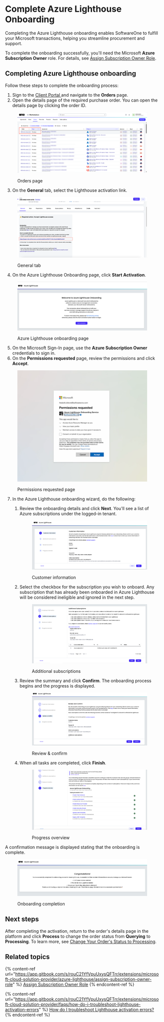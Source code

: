 # Complete Azure Lighthouse Onboarding

Completing the Azure Lighthouse onboarding enables SoftwareOne to fulfill your Microsoft transactions, helping you streamline procurement and support.&#x20;

To complete the onboarding successfully, you'll need the Microsoft **Azure Subscription Owner** role. For details, see [Assign Subscription Owner Role](assign-subscription-owner-role.md).

## Completing Azure Lighthouse onboarding

Follow these steps to complete the onboarding process:

1. Sign to the [Client Portal ](https://portal.platform.softwareone.com)and navigate to the **Orders** page.&#x20;
2. Open the details page of the required purchase order. You can open the details page by clicking the order ID. &#x20;

<figure><img src="../../../.gitbook/assets/image-20241106-111256 (1).png" alt=""><figcaption><p>Orders page</p></figcaption></figure>

3. On the **General** tab, select the Lighthouse activation link.&#x20;

<figure><img src="../../../.gitbook/assets/image-20241209-110946.png" alt=""><figcaption><p>General tab</p></figcaption></figure>

4. On the Azure Lighthouse Onboarding page, click **Start Activation**.

<figure><img src="../../../.gitbook/assets/image-20241209-111117 (1).png" alt=""><figcaption><p>Azure Lighthouse onboarding page</p></figcaption></figure>

5. On the Microsoft Sign-In page, use the **Azure Subscription Owner** credentials to sign in.&#x20;
6. On the **Permissions requested** page, review the permissions and click **Accept**.&#x20;

<figure><img src="../../../.gitbook/assets/Untitled design (2).png" alt="" width="563"><figcaption><p>Permissions requested page</p></figcaption></figure>

7. In the Azure Lighthouse onboarding wizard, do the following:
   1.  Review the onboarding details and click **Next**. You'll see a list of Azure subscriptions under the logged-in tenant.

       <figure><img src="../../../.gitbook/assets/image-20241209-112126.png" alt=""><figcaption><p>Customer information</p></figcaption></figure>
   2.  Select the checkbox for the subscription you wish to onboard. Any subscription that has already been onboarded in Azure Lighthouse will be considered ineligible and ignored in the next step.&#x20;

       <figure><img src="../../../.gitbook/assets/image-20241209-112403 (1).png" alt=""><figcaption><p>Additional subscriptions</p></figcaption></figure>
   3.  Review the summary and click **Confirm**. The onboarding process begins and the progress is displayed.&#x20;

       <figure><img src="../../../.gitbook/assets/image-20241209-112517.png" alt=""><figcaption><p>Review &#x26; confirm </p></figcaption></figure>
   4.  When all tasks are completed, click **Finish**.&#x20;

       <figure><img src="../../../.gitbook/assets/image-20241209-115301.png" alt=""><figcaption><p>Progress overview</p></figcaption></figure>

A confirmation message is displayed stating that the onboarding is complete.

<figure><img src="../../../.gitbook/assets/image-20241209-115345.png" alt=""><figcaption><p>Onboarding completion </p></figcaption></figure>

## Next steps

After completing the activation, return to the order's details page in the platform and click **Process** to change the order status from **Querying** to **Processing**. To learn more, see [Change Your Order's Status to Processing](../../../modules-and-features/marketplace/orders/set-an-order-to-processing.md).

## Related topics

{% content-ref url="https://app.gitbook.com/s/rouC21YfVpuUxysQFTrr/extensions/microsoft-cloud-solution-provider/azure-lighthouse/assign-subscription-owner-role" %}
[Assign Subscription Owner Role](https://app.gitbook.com/s/rouC21YfVpuUxysQFTrr/extensions/microsoft-cloud-solution-provider/azure-lighthouse/assign-subscription-owner-role)
{% endcontent-ref %}

{% content-ref url="https://app.gitbook.com/s/rouC21YfVpuUxysQFTrr/extensions/microsoft-cloud-solution-provider/faqs/how-do-i-troubleshoot-lighthouse-activation-errors" %}
[How do I troubleshoot Lighthouse activation errors?](https://app.gitbook.com/s/rouC21YfVpuUxysQFTrr/extensions/microsoft-cloud-solution-provider/faqs/how-do-i-troubleshoot-lighthouse-activation-errors)
{% endcontent-ref %}
